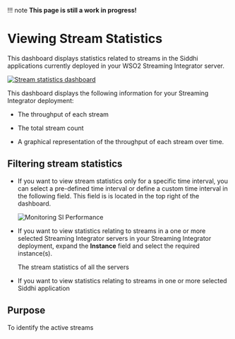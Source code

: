 !!! note
    **This page is still a work in progress!**
    
# Viewing Stream Statistics

This dashboard displays statistics related to streams in the Siddhi applications currently deployed in your WSO2 Streaming Integrator server.

[![Stream statistics dashboard]({{base_path}}/assets/img/streaming/streaming-integrator-grafana-dashboard/stream_statistics_dashboard.png)]({{base_path}}/assets/img/streaming/streaming-integrator-grafana-dashboard/stream_statistics_dashboard.png)

This dashboard displays the following information for your Streaming Integrator deployment:

- The throughput of each stream

- The total stream count

- A graphical representation of the throughput of each stream over time.

## Filtering stream statistics

- If you want to view stream statistics only for a specific time interval, you can select a pre-defined time interval or define a custom time interval in the following field. This field is is located in the top right of the dashboard.

    ![Monitoring SI Performance]({{base_path}}/assets/img/streaming/monitoring-si-performance/select-time-interval.png)

- If you want to view statistics relating to streams in a one or more selected Streaming Integrator servers in your Streaming Integrator deployment, expand the **Instance** field and select the required instance(s).

    The stream statistics of all the servers 

- If you want to view statistics relating to streams in one or more selected Siddhi application

## Purpose

To identify the active streams 